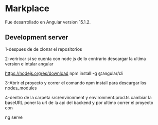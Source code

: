 # Markplace

Fue desarrollado en  Angular version 15.1.2.

## Development server

1-despues de de clonar el repositorios

2-veriricar si se cuenta con node js de lo contrario descargar la ultima version e intalar angular

https://nodejs.org/es/download
npm install -g @angular/cli

3-Abrir el proyecto y correr el comando npm install para descargar los nodes_modules 


4-dentro de la carpeta src/environment y environment.prod.ts  cambiar la baseURL poner la url de la api del backend 
y por ultimo correr el proyecto con 

ng serve
